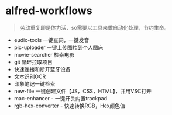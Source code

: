 # alfred-workflows
>劳动重复即是体力活，so需要以工具来做自动化处理，节约生命。

- eudic-tools 一键查词，一键发音
- pic-uploader  一键上传图片到个人图床
- movie-searcher 检索电影
- git 循环拉取项目
- 快速连接和断开蓝牙设备
- 文本识别OCR
- 印象笔记一键检索
- new-file 一键创建文件【JS，CSS，HTML】，并用VSC打开
- mac-enhancer - 一键开关内置trackpad
- rgb-hex-converter - 快速转换RGB，Hex颜色值
